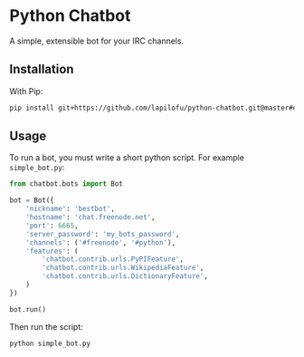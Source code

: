 Python Chatbot
==============

A simple, extensible bot for your IRC channels.

Installation
------------

With Pip:

```bash
pip install git+https://github.com/lapilofu/python-chatbot.git@master#egg=chatbot
```

Usage
-----

To run a bot, you must write a short python script. For example `simple_bot.py`:

```python
from chatbot.bots import Bot

bot = Bot({
	'nickname': 'bestbot',
	'hostname': 'chat.freenode.net',
	'port': 6665,
	'server_password': 'my_bots_password',
	'channels': ('#freenode', '#python'),
	'features': (
		'chatbot.contrib.urls.PyPIFeature',
		'chatbot.contrib.urls.WikipediaFeature',
		'chatbot.contrib.urls.DictionaryFeature',
	)
})

bot.run()
```

Then run the script:

```bash
python simple_bot.py
```
